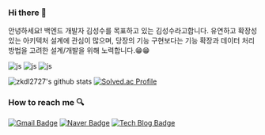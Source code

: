 ### Hi there 👋


안녕하세요! 백엔드 개발자 김성수를 목표하고 있는 김성수라고합니다. 
유연하고 확장성 있는 아키텍처 설계에 관심이 많으며, 당장의 기능 구현보다는 기능 확장과 데이터 처리 방법을 고려한 설계/개발을 위해 노력합니다.😁😁

![js](https://img.shields.io/badge/Java-ED8B00?style=for-the-badge&logo=openjdk&logoColor=white) ![js](https://img.shields.io/badge/Spring-6DB33F?style=for-the-badge&logo=spring&logoColor=white) ![js](https://img.shields.io/badge/MySQL-00000F?style=for-the-badge&logo=mysql&logoColor=white)

![zkdl2727's github stats](https://github-readme-stats.vercel.app/api?username=zkdl2727&show_icons=true) [![Solved.ac Profile](http://mazassumnida.wtf/api/v2/generate_badge?boj=zkdl2727)](https://solved.ac/백준아이디/)
### How to reach me 🔍
[![Gmail Badge](https://img.shields.io/badge/Gmail-d14836?style=flat-square&logo=Gmail&logoColor=white&link=mailto:zkdl2828@gamil.com)](mailto:zkdl2828@gamil.com) [![Naver Badge](https://img.shields.io/badge/Naver-03C75A?style=flat-square&logo=Naver&logoColor=white&link=mailto:zkdl6565@naver.com)](mailto:zkdl6565@naver.com) [![Tech Blog Badge](http://img.shields.io/badge/-Tech%20blog-black?style=flat-square&logo=github&link=https://velog.io/@zkdl2727/posts)](https://velog.io/@zkdl2727/posts)
<!--
**zkdl2727/zkdl2727** is a ✨ _special_ ✨ repository because its `README.md` (this file) appears on your GitHub profile. 
https://velog.io/@zkdl2727/posts
Here are some ideas to get you started:

- 🔭 I’m currently working on ...
- 🌱 I’m currently learning ...
- 👯 I’m looking to collaborate on ...
- 🤔 I’m looking for help with ...
- 💬 Ask me about ...
- 📫 How to reach me: ...
- 😄 Pronouns: ...
- ⚡ Fun fact: ...
-->
